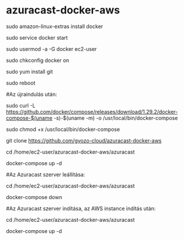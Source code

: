 # azuracast-docker-aws

sudo amazon-linux-extras install docker

sudo service docker start

sudo usermod -a -G docker ec2-user

sudo chkconfig docker on

sudo yum install git

sudo reboot

#Az újraindulás után:

sudo curl -L https://github.com/docker/compose/releases/download/1.29.2/docker-compose-$(uname -s)-$(uname -m) -o /usr/local/bin/docker-compose

sudo chmod +x /usr/local/bin/docker-compose

git clone https://github.com/gyozo-cloud/azuracast-docker-aws

cd /home/ec2-user/azuracast-docker-aws/azuracast

docker-compose up -d

#Az Azuracast szerver leállítása:

cd /home/ec2-user/azuracast-docker-aws/azuracast

docker-compose down

#Az Azuracast szerver indítása, az AWS instance indítás után:

cd /home/ec2-user/azuracast-docker-aws/azuracast

docker-compose up -d
